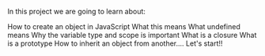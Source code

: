 In this project we are going to learn about:

How to create an object in JavaScript
What this means
What undefined means
Why the variable type and scope is important
What is a closure
What is a prototype
How to inherit an object from another.... Let's start!! 